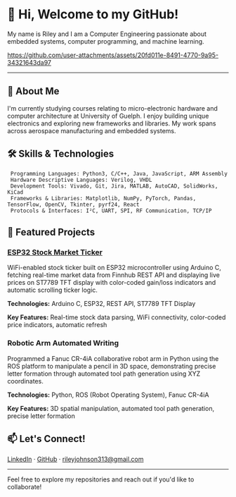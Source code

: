 # 👋 Hi, Welcome to my GitHub!

My name is Riley and I am a Computer Engineering passionate about embedded systems, computer programming, and machine learning.

https://github.com/user-attachments/assets/20fd011e-8491-4770-9a95-34321643da97

---

## 🚀 About Me

I'm currently studying courses relating to micro-electronic hardware and computer architecture at University of Guelph. I enjoy building unique electronics and exploring new frameworks and libraries. My work spans across aerospace manufacturing and embedded systems.

## 🛠️ Skills & Technologies
     Programming Languages: Python3, C/C++, Java, JavaScript, ARM Assembly
     Hardware Descriptive Languages: Verilog, VHDL
     Development Tools: Vivado, Git, Jira, MATLAB, AutoCAD, SolidWorks, KiCad
     Frameworks & Libraries: Matplotlib, NumPy, PyTorch, Pandas, TensorFlow, OpenCV, Tkinter, pyrf24, React
     Protocols & Interfaces: I²C, UART, SPI, RF Communication, TCP/IP

## 📂 Featured Projects

### [ESP32 Stock Market Ticker](https://github.com/rjohnson8969/stockTicker)

WiFi-enabled stock ticker built on ESP32 microcontroller using Arduino C, fetching real-time market data from Finnhub REST API and displaying live prices on ST7789 TFT display with color-coded gain/loss indicators and automatic scrolling ticker logic.

**Technologies:** Arduino C, ESP32, REST API, ST7789 TFT Display

**Key Features:** Real-time stock data parsing, WiFi connectivity, color-coded price indicators, automatic refresh

### Robotic Arm Automated Writing

Programmed a Fanuc CR-4iA collaborative robot arm in Python using the ROS platform to manipulate a pencil in 3D space, demonstrating precise letter formation through automated tool path generation using XYZ coordinates.

**Technologies:** Python, ROS (Robot Operating System), Fanuc CR-4iA

**Key Features:** 3D spatial manipulation, automated tool path generation, precise letter formation

## 📫 Let's Connect!

[LinkedIn](https://www.linkedin.com/in/riley-johnson-eng) · [GitHub](https://github.com/rjohnson8969) · [rileyjohnson313@gmail.com](mailto:rileyjohnson313@gmail.com)

---

Feel free to explore my repositories and reach out if you'd like to collaborate!
